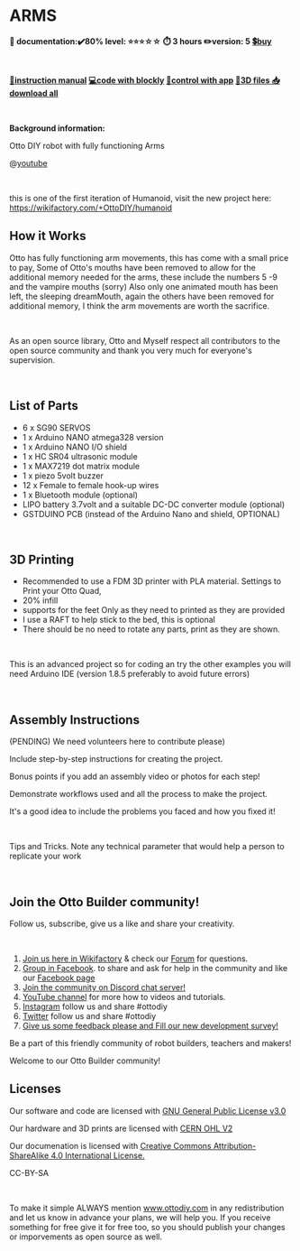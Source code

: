# ARMS

**📄 documentation:✔️80%     level: ⭐️⭐️⭐️☆☆     ⏱️ 3 hours     ✏️version: 5**     [**💲buy**](https://www.ottodiy.com/store#!/Otto-DIY-builder-kit/p/135022770/category=0)

​

****[**🔧instruction manual**](https://wikifactory.com/+OttoDIY/arms/files/Instruction%20Manual)  [**💻code with blockly**](https://www.ottodiy.com/#blockly)  [📱control with app](https://www.ottodiy.com/#app)  [**🧊3D files** ](https://wikifactory.com/+OttoDIY/arms/files/3D%20Printed%20Files)   [**📥download all**](https://wikifactory.com/+OttoDIY/arms/files)****

​

**Background information:**

Otto DIY robot with fully functioning Arms

@[youtube](https://youtube.com/embed/5jKLDHdLwg4)

​

this is one of the first iteration of Humanoid, visit the new project here: https://wikifactory.com/+OttoDIY/humanoid

## How it Works


Otto has fully functioning arm movements, this has come with a small price to pay, Some of Otto's mouths have been removed to allow for the additional memory needed for the arms, these include the numbers 5 -9 and the vampire mouths \(sorry\) Also only one animated mouth has been left, the sleeping dreamMouth, again the others have been removed for additional memory, I think the arm movements are worth the sacrifice.

​

As an open source library, Otto and Myself respect all contributors to the open source community and thank you very much for everyone's supervision.

​


## List of Parts


* 6 x SG90 SERVOS
* 1 x Arduino NANO atmega328 version
* 1 x Arduino NANO I/O shield
* 1 x HC SR04 ultrasonic module
* 1 x MAX7219 dot matrix module
* 1 x piezo 5volt buzzer
* 12 x Female to female hook-up wires
* 1 x Bluetooth module \(optional\)
* LIPO battery 3.7volt and a suitable DC-DC converter module \(optional\)
* GSTDUINO PCB \(instead of the Arduino Nano and shield, OPTIONAL\)

​


## 3D Printing


* Recommended to use a FDM 3D printer with PLA material. Settings to Print your Otto Quad,
* 20% infill
* supports for the feet Only as they need to printed as they are provided
* I use a RAFT to help stick to the bed, this is optional
* There should be no need to rotate any parts, print as they are shown.

​

This is an advanced project so for coding an try the other examples you will need Arduino IDE \(version 1.8.5 preferably to avoid future errors\)

​


## Assembly Instructions


\(PENDING\) We need volunteers here to contribute please\)

Include step-by-step instructions for creating the project.

Bonus points if you add an assembly video or photos for each step!

Demonstrate workflows used and all the process to make the project.

It's a good idea to include the problems you faced and how you fixed it!

​

Tips and Tricks. Note any technical parameter that would help a person to replicate your work

​


## Join the Otto Builder community!

Follow us, subscribe, give us a like and share your creativity.

​

1. [Join us here in Wikifactory](https://wikifactory.com/invite/SW52aXRlTGluazo3Ng/ZzHGYHg9oAwik0u-vJrz-x0fsEWrONV54SaYpNx9t1A) [](https://www.youtube.com/c/ottodiy?sub_confirmation=1)& check our [Forum](https://wikifactory.com/+OttoDIY/forum) for questions.
2. [Group in Facebook](https://www.facebook.com/groups/ottodiy/). to share and ask for help in the community and like our [Facebook page](https://www.facebook.com/ottodiy/)
3. [Join the community on Discord chat server! ](https://discord.gg/CZZytnw)
4. [YouTube channel](https://www.youtube.com/c/ottodiy?sub_confirmation=1) for more how to videos and tutorials.
5. [Instagram](https://www.instagram.com/ottodiy/) follow us and share \#ottodiy
6. [Twitter](https://twitter.com/ottodiy) follow us and share \#ottodiy
7. [Give us some feedback please and Fill our new development survey!](https://forms.gle/ZzJUGfxbXbbv2yd5A)

Be a part of this friendly community of robot builders, teachers and makers!

Welcome to our Otto Builder community!

## Licenses

Our software and code are licensed with [GNU General Public License v3.0 ](https://www.gnu.org/licenses/gpl-3.0.en.html)

Our hardware and 3D prints are licensed with [CERN OHL V2](https://ohwr.org/cernohl)

Our documenation is licensed with [Creative Commons Attribution-ShareAlike 4.0 International License.](https://creativecommons.org/licenses/by-sa/4.0/)

CC-BY-SA

​

To make it simple ALWAYS mention www.ottodiy.com in any redistribution and let us know in advance your plans, we will help you. If you receive something for free give it for free too, so you should publish your changes or imporvements as open source as well.
